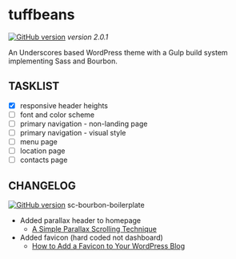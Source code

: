 # **tuffbeans** #
[![GitHub version](https://badge.fury.io/gh/Surfing-Chef%2Ftuffbeans.svg)](https://badge.fury.io/gh/Surfing-Chef%2Ftuffbeans) *version 2.0.1*  

An Underscores based WordPress theme with a Gulp build system implementing Sass and Bourbon.

## TASKLIST ##
- [x] responsive header heights
- [ ] font and color scheme
- [ ] primary navigation - non-landing page
- [ ] primary navigation - visual style
- [ ] menu page
- [ ] location page
- [ ] contacts page

## CHANGELOG ##
[![GitHub version](https://badge.fury.io/gh/surfing-chef%2Fsc-bourbon-boilerplate.svg)](https://badge.fury.io/gh/surfing-chef%2Fsc-bourbon-boilerplate) sc-bourbon-boilerplate

- Added parallax header to homepage
  - [A Simple Parallax Scrolling Technique](https://code.tutsplus.com/tutorials/a-simple-parallax-scrolling-technique--net-27641)
- Added favicon (hard coded not dashboard)
  - [How to Add a Favicon to Your WordPress Blog](http://www.wpbeginner.com/wp-tutorials/how-to-add-a-favicon-to-your-wordpress-blog/)
